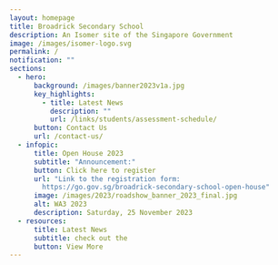 ```yaml
---
layout: homepage
title: Broadrick Secondary School
description: An Isomer site of the Singapore Government
image: /images/isomer-logo.svg
permalink: /
notification: ""
sections:
  - hero:
      background: /images/banner2023v1a.jpg
      key_highlights:
        - title: Latest News
          description: ""
          url: /links/students/assessment-schedule/
      button: Contact Us
      url: /contact-us/
  - infopic:
      title: Open House 2023
      subtitle: "Announcement:"
      button: Click here to register
      url: "Link to the registration form:
        https://go.gov.sg/broadrick-secondary-school-open-house"
      image: /images/2023/roadshow_banner_2023_final.jpg
      alt: WA3 2023
      description: Saturday, 25 November 2023
  - resources:
      title: Latest News
      subtitle: check out the
      button: View More
---
```

